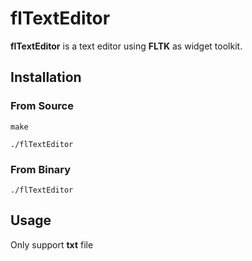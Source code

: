 # flTextEditor
**flTextEditor** is a text editor using **FLTK** as widget toolkit.
## Installation
### From Source
```shell
make
```
```shell
./flTextEditor
```

### From Binary
```shell
./flTextEditor
```

## Usage
Only support **txt** file
